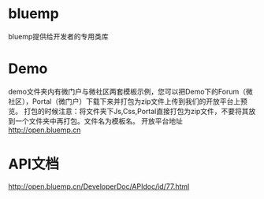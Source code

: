 # bluemp
bluemp提供给开发者的专用类库
# Demo
demo文件夹内有微门户与微社区两套模板示例，您可以把Demo下的Forum（微社区），Portal（微门户）下载下来并打包为zip文件上传到我们的开放平台上预览。
打包的时候注意：将文件夹下Js,Css,Portal直接打包为zip文件，不要将其放到一个文件夹中再打包。文件名为模板名。
开放平台地址 http://open.bluemp.cn
# API文档
http://open.bluemp.cn/DeveloperDoc/APIdoc/id/77.html
